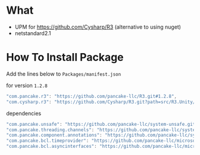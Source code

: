 # What

- UPM for https://github.com/Cysharp/R3 (alternative to using nuget)
- netstandard2.1


# How To Install Package

Add the lines below to `Packages/manifest.json`

for version `1.2.8`
```csharp
"com.pancake.r3": "https://github.com/pancake-llc/R3.git#1.2.8",
"com.cysharp.r3": "https://github.com/Cysharp/R3.git?path=src/R3.Unity/Assets/R3.Unity#1.2.8",
```

dependencies
```csharp
"com.pancake.unsafe": "https://github.com/pancake-llc/system-unsafe.git#6.0.0",
"com.pancake.threading.channels": "https://github.com/pancake-llc/system-threading-channels.git#8.0.0",
"com.pancake.component.annotations": "https://github.com/pancake-llc/system-componentmodel-annotations.git#5.0.0",
"com.pancake.bcl.timeprovider": "https://github.com/pancake-llc/microsoft-bcl-time-provider.git#8.0.0",
"com.pancake.bcl.asyncinterfaces": "https://github.com/pancake-llc/microsoft-bcl-async-interfaces.git#6.0.0",
```

